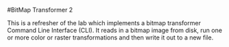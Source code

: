 #BitMap Transformer 2

This is a refresher of the lab which implements a bitmap transformer Command Line Interface (CLI). It reads in a bitmap 
image from disk, run one or more color or raster transformations and then write it out to a new file.